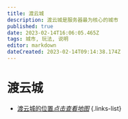 ```yaml
---
title: 渡云城
description: 渡云城是服务器最为核心的城市
published: true
date: 2023-02-14T16:06:05.465Z
tags: 城市, 玩法, 说明
editor: markdown
dateCreated: 2023-02-14T09:14:38.174Z
---
```


# 渡云城
- [渡云城的位置*点击查看地图*](https://map.kryta.xyz/#Pandaria;flat;-753,64,2859;6)
{.links-list}